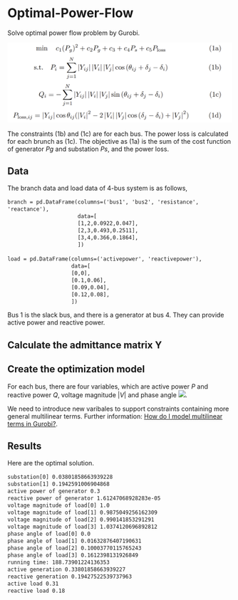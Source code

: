# Optimal-Power-Flow
Solve optimal power flow problem by Gurobi.

<img src="https://github.com/yijunchengg/Optimal-Power-Flow/blob/main/power%20flow.png">


The constraints (1b) and (1c) are for each bus. The power loss is calculated for each brunch as (1c).
The objective as (1a) is the sum of the cost function of generator _Pg_ and substation _Ps_, and the power loss.

## Data
The branch data and load data of 4-bus system is as follows,

```
branch = pd.DataFrame(columns=('bus1', 'bus2', 'resistance', 'reactance'),
                      data=[
                      [1,2,0.0922,0.047],
                      [2,3,0.493,0.2511],
                      [3,4,0.366,0.1864],
                      ])

load = pd.DataFrame(columns=('activepower', 'reactivepower'),
                    data=[
                    [0,0],
                    [0.1,0.06],
                    [0.09,0.04],
                    [0.12,0.08],
                    ])
```
Bus 1 is the slack bus, and there is a generator at bus 4. They can provide active power and reactive power.

## Calculate the admittance matrix Y

## Create the optimization model
For each bus, there are four variables, which are active power _P_ and reactive power _Q_, voltage magnitude |_V_| and phase angle <img src="https://render.githubusercontent.com/render/math?math=\delta">.

We need to introduce new varibales to support constraints containing more general multilinear terms. Further information: [How do I model multilinear terms in Gurobi?](https://support.gurobi.com/hc/en-us/articles/360049744691).


## Results
Here are the optimal solution.
```
substation[0] 0.03801858663939228
substation[1] 0.1942591006904868
active power of generator 0.3
reactive power of generator 1.61247068928283e-05
voltage magnitude of load[0] 1.0
voltage magnitude of load[1] 0.9875049256162309
voltage magnitude of load[2] 0.990141853291291
voltage magnitude of load[3] 1.0374120696892812
phase angle of load[0] 0.0
phase angle of load[1] 0.01632876407190631
phase angle of load[2] 0.10003770115765243
phase angle of load[3] 0.1612398131926849
running time: 188.73901224136353
active generation 0.33801858663939227
reactive generation 0.19427522539737963
active load 0.31
reactive load 0.18
```
